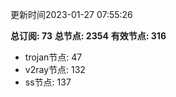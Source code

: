 更新时间2023-01-27 07:55:26

**总订阅: 73**
**总节点: 2354**
**有效节点: 316**
- trojan节点: 47
- v2ray节点: 132
- ss节点: 137
